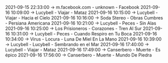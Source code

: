 2021-09-15 22:33:00 -> m.facebook.com - unknown - Facebook
2021-09-16 10:09:00 -> Lucybell - Viajar - Mataz
2021-09-16 10:15:00 -> Lucybell - Viajar - Hacia el Cielo
2021-09-16 10:16:00 -> Soda Stereo - Obras Cumbres - Persiana Americana
2021-09-16 10:21:00 -> Lucybell - Peces - Sin Alas
2021-09-16 10:25:00 -> Los Prisioneros - Corazones - Tren Al Sur
2021-09-16 10:31:00 -> Lucybell - Peces - Cuando Respiro en Tu Boca
2021-09-16 10:34:00 -> Virus - Locura - Luna De Miel En La Mano
2021-09-16 10:39:00 -> Lucybell - Lucybell - Sembrando en el Mar
2021-09-16 17:40:00 -> Lucybell - Viajar - Mataz
2021-09-16 17:49:00 -> Canserbero - Muerte - Es épico
2021-09-16 17:56:00 -> Canserbero - Muerte - Mundo De Piedra
